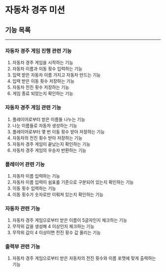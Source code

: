 # 자동차 경주 미션

## 기능 목록

---

### 자동차 경주 게임 진행 관련 기능

1. 자동차 경주 게임을 시작하는 기능
2. 자동차 이름과 이동 횟수 입력하는 기능
3. 입력 받은 자동차 이름 가지고 자동차 만드는 기능
4. 입력 받은 이동 횟수 저장하는 기능
5. 자동차 전진 횟수 저장하는 기능
6. 게임 종료 되었는지 확인하는 기능

### 자동차 경주 게임 관련 기능

1. 플레이어로부터 받은 이름들 나누는 기능
2. 나눈 이름들로 자동차 생성하는 기능
3. 플레이어로부터 몇 번 이동 횟수 받아 저장하는 기능
4. 자동차의 전진 횟수 받아 저장하는 기능
5. 자동차 경주 게임이 끝났는지 확인하는 기능
6. 자동차 경주 게임의 우승자 반환하는 기능

### 플레이어 관련 기능

1. 자동차 이름 입력하는 기능
2. 자동차 이름 입력이 쉼표를 기준으로 구분되어 있는지 확인하는 기능
3. 이동 횟수 입력하는 기능
4. 이동 횟수가 숫자로만 이뤄져 있는지 확인하는 기능

### 자동차 관련 기능

1. 자동차 경주 게임으로부터 받은 이름이 5글자인지 체크하는 기능
2. 무작위 값을 생성해 4 이상인지 체크하는 기능
3. 무작위 값이 4 이상이면 전진 횟수 값 올리는 기능

### 출력부 관련 기능

1. 자동차 경주 게임으로부터 받은 자동차의 전진 횟수와 이름 포맷에 맞게 출력하는 기능
